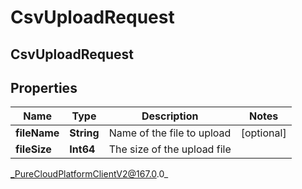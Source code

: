 # CsvUploadRequest

## CsvUploadRequest

## Properties

|Name | Type | Description | Notes|
|------------ | ------------- | ------------- | -------------|
| **fileName** | **String** | Name of the file to upload | [optional] |
| **fileSize** | **Int64** | The size of the upload file | |



_PureCloudPlatformClientV2@167.0.0_
